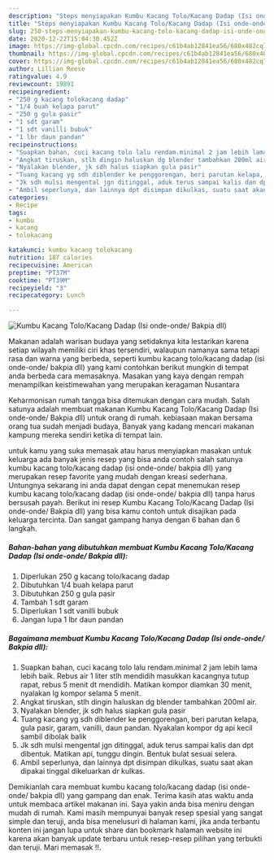 ```yaml
---
description: "Steps menyiapakan Kumbu Kacang Tolo/Kacang Dadap (Isi onde-onde/ Bakpia dll) Homemade"
title: "Steps menyiapakan Kumbu Kacang Tolo/Kacang Dadap (Isi onde-onde/ Bakpia dll) Homemade"
slug: 250-steps-menyiapakan-kumbu-kacang-tolo-kacang-dadap-isi-onde-onde-bakpia-dll-homemade
date: 2020-12-22T15:04:30.452Z
image: https://img-global.cpcdn.com/recipes/c61b4ab12841ea56/680x482cq70/kumbu-kacang-tolokacang-dadap-isi-onde-onde-bakpia-dll-foto-resep-utama.jpg
thumbnail: https://img-global.cpcdn.com/recipes/c61b4ab12841ea56/680x482cq70/kumbu-kacang-tolokacang-dadap-isi-onde-onde-bakpia-dll-foto-resep-utama.jpg
cover: https://img-global.cpcdn.com/recipes/c61b4ab12841ea56/680x482cq70/kumbu-kacang-tolokacang-dadap-isi-onde-onde-bakpia-dll-foto-resep-utama.jpg
author: Lillian Reese
ratingvalue: 4.9
reviewcount: 19891
recipeingredient:
- "250 g kacang tolokacang dadap"
- "1/4 buah kelapa parut"
- "250 g gula pasir"
- "1 sdt garam"
- "1 sdt vanilli bubuk"
- "1 lbr daun pandan"
recipeinstructions:
- "Suapkan bahan, cuci kacang tolo lalu rendam.minimal 2 jam lebih lama lebih baik. Rebus air 1 liter stlh mendidih masukkan kacangnya tutup rapat, rebus 5 menit dt mendidih. Matikan kompor diamkan 30 menit, nyalakan lg kompor selama 5 menit."
- "Angkat tiruskan, stlh dingin haluskan dg blender tambahkan 200ml air."
- "Nyalakan blender, jk sdh halus siapkan gula pasir"
- "Tuang kacang yg sdh diblender ke penggorengan, beri parutan kelapa, gula pasir, garam, vanilli, daun pandan. Nyakalan kompor dg api kecil sambil dibolak balik"
- "Jk sdh mulsi mengental jgn ditinggal, aduk terus sampai kalis dan dpt dibentuk. Matikan api, tunggu dingin. Bentuk bulat sesuai selera."
- "Ambil seperlunya, dan lainnya dpt disimpan dikulkas, suatu saat akan dipakai tinggal dikeluarkan dr kulkas."
categories:
- Recipe
tags:
- kumbu
- kacang
- tolokacang

katakunci: kumbu kacang tolokacang 
nutrition: 187 calories
recipecuisine: American
preptime: "PT37M"
cooktime: "PT39M"
recipeyield: "3"
recipecategory: Lunch

---
```



![Kumbu Kacang Tolo/Kacang Dadap (Isi onde-onde/ Bakpia dll)](https://img-global.cpcdn.com/recipes/c61b4ab12841ea56/680x482cq70/kumbu-kacang-tolokacang-dadap-isi-onde-onde-bakpia-dll-foto-resep-utama.jpg)

Makanan adalah warisan budaya yang setidaknya kita lestarikan karena setiap wilayah memiliki ciri khas tersendiri, walaupun namanya sama tetapi rasa dan warna yang berbeda, seperti kumbu kacang tolo/kacang dadap (isi onde-onde/ bakpia dll) yang kami contohkan berikut mungkin di tempat anda berbeda cara memasaknya. Masakan yang kaya dengan rempah menampilkan keistimewahan yang merupakan keragaman Nusantara



Keharmonisan rumah tangga bisa ditemukan dengan cara mudah. Salah satunya adalah membuat makanan Kumbu Kacang Tolo/Kacang Dadap (Isi onde-onde/ Bakpia dll) untuk orang di rumah. kebiasaan makan bersama orang tua sudah menjadi budaya, Banyak yang kadang mencari makanan kampung mereka sendiri ketika di tempat lain.

untuk kamu yang suka memasak atau harus menyiapkan masakan untuk keluarga ada banyak jenis resep yang bisa anda contoh salah satunya kumbu kacang tolo/kacang dadap (isi onde-onde/ bakpia dll) yang merupakan resep favorite yang mudah dengan kreasi sederhana. Untungnya sekarang ini anda dapat dengan cepat menemukan resep kumbu kacang tolo/kacang dadap (isi onde-onde/ bakpia dll) tanpa harus bersusah payah.
Berikut ini resep Kumbu Kacang Tolo/Kacang Dadap (Isi onde-onde/ Bakpia dll) yang bisa kamu contoh untuk disajikan pada keluarga tercinta. Dan sangat gampang hanya dengan 6 bahan dan 6 langkah.


<!--inarticleads1-->

##### Bahan-bahan yang dibutuhkan membuat Kumbu Kacang Tolo/Kacang Dadap (Isi onde-onde/ Bakpia dll):

1. Diperlukan 250 g kacang tolo/kacang dadap
1. Dibutuhkan 1/4 buah kelapa parut
1. Dibutuhkan 250 g gula pasir
1. Tambah 1 sdt garam
1. Diperlukan 1 sdt vanilli bubuk
1. Jangan lupa 1 lbr daun pandan




<!--inarticleads2-->

##### Bagaimana membuat  Kumbu Kacang Tolo/Kacang Dadap (Isi onde-onde/ Bakpia dll):

1. Suapkan bahan, cuci kacang tolo lalu rendam.minimal 2 jam lebih lama lebih baik. Rebus air 1 liter stlh mendidih masukkan kacangnya tutup rapat, rebus 5 menit dt mendidih. Matikan kompor diamkan 30 menit, nyalakan lg kompor selama 5 menit.
1. Angkat tiruskan, stlh dingin haluskan dg blender tambahkan 200ml air.
1. Nyalakan blender, jk sdh halus siapkan gula pasir
1. Tuang kacang yg sdh diblender ke penggorengan, beri parutan kelapa, gula pasir, garam, vanilli, daun pandan. Nyakalan kompor dg api kecil sambil dibolak balik
1. Jk sdh mulsi mengental jgn ditinggal, aduk terus sampai kalis dan dpt dibentuk. Matikan api, tunggu dingin. Bentuk bulat sesuai selera.
1. Ambil seperlunya, dan lainnya dpt disimpan dikulkas, suatu saat akan dipakai tinggal dikeluarkan dr kulkas.




Demikianlah cara membuat kumbu kacang tolo/kacang dadap (isi onde-onde/ bakpia dll) yang gampang dan enak. Terima kasih atas waktu anda untuk membaca artikel makanan ini. Saya yakin anda bisa meniru dengan mudah di rumah. Kami masih mempunyai banyak resep spesial yang sangat simple dan teruji, anda bisa menelusuri di halaman kami, jika anda terbantu konten ini jangan lupa untuk share dan bookmark halaman website ini karena akan banyak update terbaru untuk resep-resep pilihan yang terbukti dan teruji. Mari memasak !!. 

